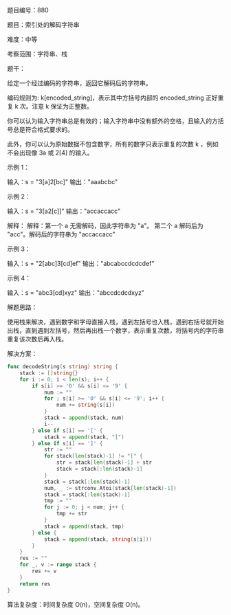 题目编号：880

题目：索引处的解码字符串

难度：中等

考察范围：字符串、栈

题干：

给定一个经过编码的字符串，返回它解码后的字符串。

编码规则为: k[encoded_string]，表示其中方括号内部的 encoded_string 正好重复 k 次。注意 k 保证为正整数。

你可以认为输入字符串总是有效的；输入字符串中没有额外的空格，且输入的方括号总是符合格式要求的。

此外，你可以认为原始数据不包含数字，所有的数字只表示重复的次数 k ，例如不会出现像 3a 或 2[4] 的输入。

示例 1：

输入：s = "3[a]2[bc]"
输出："aaabcbc"

示例 2：

输入：s = "3[a2[c]]"
输出："accaccacc"

解释：
解释：第一个 a 无需解码，因此字符串为 "a"。
第二个 a 解码后为 "acc"。解码后的字符串为 "accaccacc"

示例 3：

输入：s = "2[abc]3[cd]ef"
输出："abcabccdcdcdef"

示例 4：

输入：s = "abc3[cd]xyz"
输出："abccdcdcdxyz"

解题思路：

使用栈来解决，遇到数字和字母直接入栈，遇到左括号也入栈，遇到右括号就开始出栈，直到遇到左括号，然后再出栈一个数字，表示重复次数，将括号内的字符串重复该次数后再入栈。

解决方案：

```go
func decodeString(s string) string {
    stack := []string{}
    for i := 0; i < len(s); i++ {
        if s[i] >= '0' && s[i] <= '9' {
            num := ""
            for ; s[i] >= '0' && s[i] <= '9'; i++ {
                num += string(s[i])
            }
            stack = append(stack, num)
            i--
        } else if s[i] == '[' {
            stack = append(stack, "[")
        } else if s[i] == ']' {
            str := ""
            for stack[len(stack)-1] != "[" {
                str = stack[len(stack)-1] + str
                stack = stack[:len(stack)-1]
            }
            stack = stack[:len(stack)-1]
            num, _ := strconv.Atoi(stack[len(stack)-1])
            stack = stack[:len(stack)-1]
            tmp := ""
            for j := 0; j < num; j++ {
                tmp += str
            }
            stack = append(stack, tmp)
        } else {
            stack = append(stack, string(s[i]))
        }
    }
    res := ""
    for _, v := range stack {
        res += v
    }
    return res
}
```

算法复杂度：时间复杂度 O(n)，空间复杂度 O(n)。